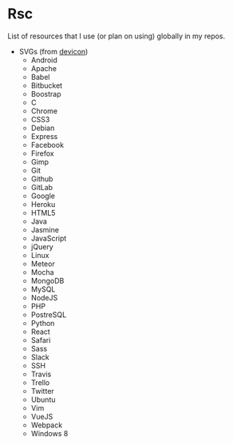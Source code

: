 # Rsc
List of resources that I use (or plan on using) globally in my repos.

- SVGs (from [devicon](https://konpa.github.io/devicon/))
  - Android
  - Apache
  - Babel
  - Bitbucket
  - Boostrap
  - C
  - Chrome
  - CSS3
  - Debian
  - Express
  - Facebook
  - Firefox
  - Gimp
  - Git
  - Github
  - GitLab
  - Google
  - Heroku
  - HTML5
  - Java
  - Jasmine
  - JavaScript
  - jQuery
  - Linux
  - Meteor
  - Mocha
  - MongoDB
  - MySQL
  - NodeJS
  - PHP
  - PostreSQL
  - Python
  - React
  - Safari
  - Sass
  - Slack
  - SSH
  - Travis
  - Trello
  - Twitter
  - Ubuntu
  - Vim
  - VueJS
  - Webpack
  - Windows 8